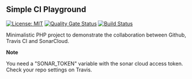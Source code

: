 **Simple CI Playground**
---
[![License: MIT](https://img.shields.io/badge/License-MIT-green.svg)](https://opensource.org/licenses/MIT)
[![Quality Gate Status](https://sonarcloud.io/api/project_badges/measure?project=hulkthedev_ci_ecosystem_playground&metric=alert_status)](https://sonarcloud.io/dashboard?id=hulkthedev_ci_ecosystem_playground)
[![Build Status](https://travis-ci.org/hulkthedev/ci_ecosystem_playground.svg)](https://travis-ci.org/hulkthedev/ci_ecosystem_playground.svg)

Minimalistic PHP project to demonstrate the collaboration between Github, Travis CI and SonarCloud.

**Note**

You need a "SONAR_TOKEN" variable with the sonar cloud access token.
Check your repo settings on Travis.